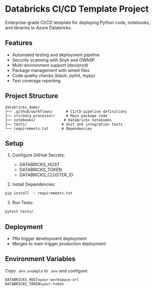 # Databricks CI/CD Template Project

Enterprise-grade CI/CD template for deploying Python code, notebooks, and libraries to Azure Databricks.

## Features
- Automated testing and deployment pipeline
- Security scanning with Snyk and OWASP
- Multi-environment support (dev/prod)
- Package management with wheel files
- Code quality checks (black, pylint, mypy)
- Test coverage reporting

## Project Structure
```
databricks_demo/
├── .github/workflows/      # CI/CD pipeline definitions
├── src/data_processor/     # Main package code
├── notebooks/             # Databricks notebooks
├── tests/                # Unit and integration tests
└── requirements.txt      # Dependencies
```

## Setup
1. Configure GitHub Secrets:
   - DATABRICKS_HOST
   - DATABRICKS_TOKEN
   - DATABRICKS_CLUSTER_ID

2. Install Dependencies:
```bash
pip install -r requirements.txt
```

3. Run Tests:
```bash
pytest tests/
```

## Deployment
- PRs trigger development deployment
- Merges to main trigger production deployment

## Environment Variables
Copy `.env.example` to `.env` and configure:
```
DATABRICKS_HOST=your-workspace-url
DATABRICKS_TOKEN=your-token
```